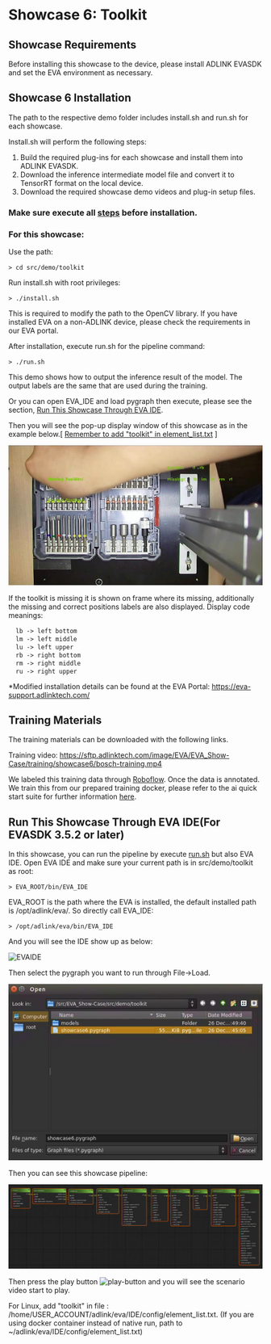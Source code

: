 # Showcase 6: Toolkit

## Showcase Requirements

Before installing this showcase to the device, please install ADLINK EVASDK and set the EVA environment as necessary.

## Showcase 6 Installation

The path to the respective demo folder includes install.sh and run.sh for each showcase.

Install.sh will perform the following steps:

1. Build the required plug-ins for each showcase and install them into ADLINK EVASDK.
2. Download the inference intermediate model file and convert it to TensorRT format on the local device.
3. Download the required showcase demo videos and plug-in setup files.
### Make sure execute all [steps](https://github.com/IST-EVA-Support/EVA_Show-Case/tree/dev#clone-the-source-code) before installation.

### For this showcase: 

Use the path:

```
> cd src/demo/toolkit
```



Run install.sh with root privileges:

```
> ./install.sh
```


This is required to modify the path to the OpenCV library. If you have installed EVA on a non-ADLINK device, please check the requirements in our EVA portal.



<a id="runsh"></a>

After installation, execute run.sh for the pipeline command:

```
> ./run.sh
```

This demo shows how to output the inference result of the model. The output labels are the same that are used during the training. 

Or you can open EVA_IDE and load pygraph then execute, please see the section, [Run This Showcase Through EVA IDE](#Run-This-Showcase-Through-EVA-IDE).

Then you will see the pop-up display window of this showcase as in the example below.[ [Remember to add "toolkit" in element_list.txt](#element_list) ]

![image-showcase1](../../../figures/image-showcase6.png)

If the toolkit is missing it is shown on frame where its missing, additionally the missing and correct positions labels are also displayed. 
Display code meanings:

```
  lb -> left bottom
  lm -> left middle
  lu -> left upper
  rb -> right bottom
  rm -> right middle
  ru -> right upper
```

*Modified installation details can be found at the EVA Portal: https://eva-support.adlinktech.com/

## Training Materials

The training materials can be downloaded with the following links.

Training video: https://sftp.adlinktech.com/image/EVA/EVA_Show-Case/training/showcase6/bosch-training.mp4

We labeled this training data through [Roboflow](https://roboflow.com/). Once the data is annotated. We train this from our prepared training docker, please refer to the ai quick start suite for further information [here](https://eva-support.adlinktech.com/docs/training-tool).

<a id="Run-This-Showcase-Through-EVA-IDE"></a>

## Run This Showcase Through EVA IDE(For EVASDK 3.5.2 or later)

In this showcase, you can run the pipeline by execute <a href="#runsh">run.sh</a> but also EVA IDE. Open EVA IDE and make sure your current path is in src/demo/toolkit as root:

```
> EVA_ROOT/bin/EVA_IDE
```

EVA_ROOT is the path where the EVA is installed, the default installed path is /opt/adlink/eva/. So directly call EVA_IDE:

```
> /opt/adlink/eva/bin/EVA_IDE
```

And you will see the IDE show up as below:

![EVAIDE](../../../figures/EVAIDE.png)

Then select the pygraph you want to run through File->Load. 

![showcase1-file-load](../../../figures/showcase6-file-load.png)

Then you can see this showcase pipeline:

![showcase1-pipeline](../../../figures/showcase6-pipeline.png)

Then press the play button ![play-button](../../../figures/play-button.png) and you will see the scenario video start to play.



<a id="element_list"></a>

For Linux, add "toolkit" in file : /home/USER_ACCOUNT/adlink/eva/IDE/config/element_list.txt.
(If you are using docker container instead of native run, path to ~/adlink/eva/IDE/config/element_list.txt)

